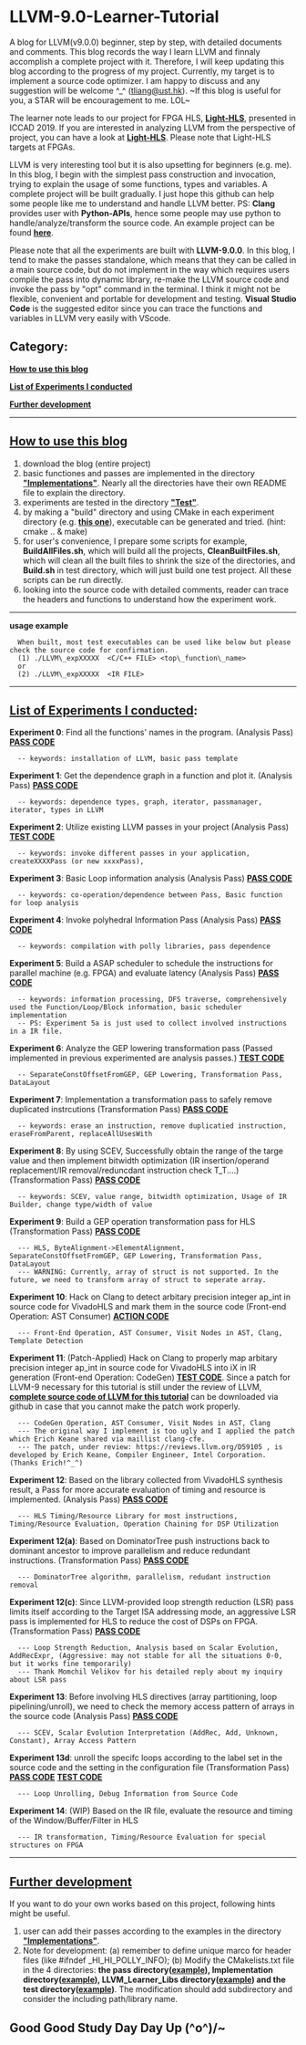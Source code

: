 # LLVM-9.0-Learner-Tutorial

A blog for LLVM(v9.0.0) beginner, step by step, with detailed documents and comments. This blog records the way I learn LLVM and finnaly accomplish a complete project with it. Therefore, I will keep updating this blog according to the progress of my project. Currently, my target is to implement a source code optimizer. I am happy to discuss and any suggestion will be welcome ^_^ (tliang@ust.hk). ~If this blog is useful for you, a STAR will be encouragement to me. LOL~ 

The learner note leads to our project for FPGA HLS, **[Light-HLS](https://github.com/zslwyuan/Light-HLS)**, presented in ICCAD 2019. If you are interested in analyzing LLVM from the perspective of project, you can have a look at  **[Light-HLS](https://github.com/zslwyuan/Light-HLS)**. Please note that Light-HLS targets at FPGAs.

LLVM is very interesting tool but it is also upsetting for beginners (e.g. me). In this blog, I begin with the simplest pass construction and invocation, trying to explain the usage of some functions, types and variables. A complete project will be built gradually. I just hope this github can help some people like me to understand and handle LLVM better.  PS: **Clang** provides user with **Python-APIs**, hence some people may use python to handle/analyze/transform the source code. An example project can be found **[here](https://github.com/zslwyuan/Hi-DMM)**.

Please note that all the experiments are built with **LLVM-9.0.0**.  In this blog, I tend to make the passes standalone, which means that they can be called in a main source code, but do not implement in the way which requires users compile the pass into dynamic library, re-make the LLVM source code and invoke the pass by "opt" command in the terminal. I think it might not be flexible, convenient and portable for development and testing. **Visual Studio Code** is the suggested editor since you can trace the functions and variables in LLVM very easily with VScode.


## Category:


**[How to use this blog](https://github.com/zslwyuan/LLVM-9.0-Learner-Tutorial#how-to-use-this-blog)**

**[List of Experiments I conducted](https://github.com/zslwyuan/LLVM-9.0-Learner-Tutorial#list-of-experiments-i-conducted)**

**[Further development](https://github.com/zslwyuan/LLVM-9.0-Learner-Tutorial#further-development)**


***

 
## [How to use this blog](https://github.com/zslwyuan/LLVM-9.0-Learner-Tutorial#how-to-use-this-blog)

1. download the blog (entire project)
2. basic functiones and passes are implemented in the directory **["Implementations"](https://github.com/zslwyuan/LLVM-9.0-Learner-Tutorial/tree/master/Implementations)**. Nearly all the directories have their own README file to explain the directory.
3. experiments are tested in the directory **["Test"](https://github.com/zslwyuan/LLVM-9.0-Learner-Tutorial/tree/master/Tests)**.
4. by making a "build" directory and using CMake in each experiment directory (e.g. **[this one](https://github.com/zslwyuan/LLVM-9.0-Learner-Tutorial/tree/master/Tests/LLVM_exp5_SimpleTimingAnalysis/)**), executable can be generated and tried. (hint: cmake .. & make) 
5. for user's convenience, I prepare some scripts for example, **BuildAllFiles.sh**, which will build all the projects, **CleanBuiltFiles.sh**, which will clean all the built files to shrink the size of the directories, and **Build.sh** in test directory, which will just build one test project. All these scripts can be run directly.
6. looking into the source code with detailed comments, reader can trace the headers and functions to understand how the experiment work.




***



**usage example**

      When built, most test executables can be used like below but please check the source code for confirmation.
      (1) ./LLVM\_expXXXXX  <C/C++ FILE> <top\_function\_name>   
      or
      (2) ./LLVM\_expXXXXX  <IR FILE>


***

## [List of Experiments I conducted](https://github.com/zslwyuan/LLVM-9.0-Learner-Tutorial#list-of-experiments-i-conducted):

**Experiment 0**: Find all the functions' names in the program. (Analysis Pass) **[PASS CODE](https://github.com/zslwyuan/LLVM-9.0-Learner-Tutorial/tree/master/Implementations/HI_FindFunctions)**

      -- keywords: installation of LLVM, basic pass template

**Experiment 1**: Get the dependence graph in a function and plot it. (Analysis Pass) **[PASS CODE](https://github.com/zslwyuan/LLVM-9.0-Learner-Tutorial/tree/master/Implementations/HI_DependenceList)**

      -- keywords: dependence types, graph, iterator, passmanager, iterator, types in LLVM 

**Experiment 2**: Utilize existing LLVM passes in your project  (Analysis Pass)  **[TEST CODE](https://github.com/zslwyuan/LLVM-9.0-Learner-Tutorial/tree/master/Tests/LLVM_exp2_loop_processing)**

      -- keywords: invoke different passes in your application, createXXXXPass (or new xxxxPass), 

**Experiment 3**: Basic Loop information analysis  (Analysis Pass)  **[PASS CODE](https://github.com/zslwyuan/LLVM-9.0-Learner-Tutorial/tree/master/Implementations/HI_LoopInFormationCollect)**

      -- keywords: co-operation/dependence between Pass, Basic function for loop analysis

**Experiment 4**: Invoke polyhedral Information Pass  (Analysis Pass)  **[PASS CODE](https://github.com/zslwyuan/LLVM-9.0-Learner-Tutorial/tree/master/Implementations/HI_Polly_Info)**

      -- keywords: compilation with polly libraries, pass dependence

**Experiment 5**: Build a ASAP scheduler to schedule the instructions for parallel machine (e.g. FPGA) and evaluate latency (Analysis Pass) **[PASS CODE](https://github.com/zslwyuan/LLVM-9.0-Learner-Tutorial/tree/master/Implementations/HI_SimpleTimingEvaluation)**

      -- keywords: information processing, DFS traverse, comprehensively used the Function/Loop/Block information, basic scheduler implementation
      -- PS: Experiment 5a is just used to collect involved instructions in a IR file.


**Experiment 6**: Analyze the GEP lowering transformation pass (Passed implemented in previous experimented are analysis passes.)  **[TEST CODE](https://github.com/zslwyuan/LLVM-9.0-Learner-Tutorial/tree/master/Tests/LLVM_exp6_GEP_Transformation)**

      -- SeparateConstOffsetFromGEP, GEP Lowering, Transformation Pass, DataLayout


**Experiment 7**: Implementation a transformation pass to safely remove duplicated instrcutions (Transformation Pass) **[PASS CODE](https://github.com/zslwyuan/LLVM-9.0-Learner-Tutorial/tree/master/Implementations/HI_DuplicateInstRm)**

      -- keywords: erase an instruction, remove duplicatied instruction, eraseFromParent, replaceAllUsesWith

**Experiment 8**: By using SCEV, Successfully obtain the range of the targe value and then implement bitwidth optimization (IR insertion/operand replacement/IR removal/reduncdant instruction check T\_T....) (Transformation Pass)    **[PASS CODE](https://github.com/zslwyuan/LLVM-9.0-Learner-Tutorial/tree/master/Implementations/HI_VarWidthReduce)** 

      -- keywords: SCEV, value range, bitwidth optimization, Usage of IR Builder, change type/width of value


**Experiment 9**: Build a GEP operation transformation pass for HLS  (Transformation Pass)  **[PASS CODE](https://github.com/zslwyuan/LLVM-9.0-Learner-Tutorial/tree/master/Implementations/HI_SeparateConstOffsetFromGEP)**

      --- HLS, ByteAlignment->ElementAlignment, SeparateConstOffsetFromGEP, GEP Lowering, Transformation Pass, DataLayout
      --- WARNING: Currently, array of struct is not supported. In the future, we need to transform array of struct to seperate array.


**Experiment 10**: Hack on Clang to detect arbitary precision integer ap\_int<X> in source code for VivadoHLS and mark them in the source code (Front-end Operation: AST Consumer) **[ACTION CODE](https://github.com/zslwyuan/LLVM-9.0-Learner-Tutorial/tree/master/Implementations/HI_APIntSrcAnalysis)**

      --- Front-End Operation, AST Consumer, Visit Nodes in AST, Clang, Template Detection


**Experiment 11**: (Patch-Applied) Hack on Clang to properly map arbitary precision integer ap\_int<X> in source code for VivadoHLS into iX in IR generation  (Front-end Operation: CodeGen) **[TEST CODE](https://github.com/zslwyuan/LLVM-9.0-Learner-Tutorial/tree/master/Tests/LLVM_expAPINT_test)**. Since a patch for LLVM-9 necessary for this tutorial is still under the review of LLVM, **[complete source code of LLVM for this tutorial](https://github.com/zslwyuan/LLVM-9-for-Light-HLS)** can be downloaded via github in case that you cannot make the patch work properly. 

      --- CodeGen Operation, AST Consumer, Visit Nodes in AST, Clang
      --- The original way I implement is too ugly and I applied the patch which Erich Keane shared via maillist clang-cfe.
      --- The patch, under review: https://reviews.llvm.org/D59105 , is developed by Erich Keane, Compiler Engineer, Intel Corporation. (Thanks Erich!^_^)


**Experiment 12**: Based on the library collected from VivadoHLS synthesis result, a Pass for more accurate evaluation of timing and resource is implemented. (Analysis Pass) **[PASS CODE](https://github.com/zslwyuan/LLVM-9.0-Learner-Tutorial/tree/master/Implementations/HI_NoDirectiveTimingResourceEvaluation)** 

      --- HLS Timing/Resource Library for most instructions, Timing/Resource Evaluation, Operation Chaining for DSP Utilization
	
**Experiment 12(a)**: Based on DominatorTree push instructions back to dominant ancestor to improve parallelism and reduce redundant instructions. (Transformation Pass) **[PASS CODE](https://github.com/zslwyuan/LLVM-9.0-Learner-Tutorial/tree/master/Implementations/HI_IntstructionMoveBackward)** 

      --- DominatorTree algorithm, parallelism, redudant instruction removal

**Experiment 12(c)**: Since LLVM-provided loop strength reduction (LSR) pass limits itself according to the Target ISA addressing mode, an aggressive LSR pass is implemented for HLS to reduce the cost of DSPs on FPGA. (Transformation Pass) **[PASS CODE](https://github.com/zslwyuan/LLVM-9.0-Learner-Tutorial/tree/master/Implementations/HI_AggressiveLSR_MUL)** 

      --- Loop Strength Reduction, Analysis based on Scalar Evolution, AddRecExpr, (Aggressive: may not stable for all the situations 0-0, but it works fine temporarily)
      --- Thank Momchil Velikov for his detailed reply about my inquiry about LSR pass

**Experiment 13**: Before involving HLS directives (array partitioning, loop pipelining/unroll), we need to check the memory access pattern of arrays in the source code (Analysis Pass) **[PASS CODE](https://github.com/zslwyuan/LLVM-9.0-Learner-Tutorial/tree/master/Implementations/HI_ArrayAccessPattern)** 

      --- SCEV, Scalar Evolution Interpretation (AddRec, Add, Unknown, Constant), Array Access Pattern

**Experiment 13d**: unroll the specifc loops according to the label set in the source code and the setting in the configuration file (Transformation Pass) **[PASS CODE](https://github.com/zslwyuan/LLVM-9.0-Learner-Tutorial/tree/master/Implementations/HI_LoopUnroll)**  **[TEST CODE](https://github.com/zslwyuan/LLVM-9.0-Learner-Tutorial/tree/master/Tests/LLVM_exp13d_HI_LoopUnroll)** 

      --- Loop Unrolling, Debug Information from Source Code

**Experiment 14**: (WIP) Based on the IR file, evaluate the resource and timing of the Window/Buffer/Filter in HLS 

      --- IR transformation, Timing/Resource Evaluation for special structures on FPGA
	
      


***

## [Further development](https://github.com/zslwyuan/LLVM-9.0-Learner-Tutorial#further-development)

If you want to do your own works based on this project, following hints might be useful.

1. user can add their passes according to the examples in the directory  **["Implementations"](https://github.com/zslwyuan/LLVM-9.0-Learner-Tutorial/tree/master/Implementations)**. 
2. Note for development: (a) remember to define unique marco for header files (like #ifndef _HI_HI_POLLY_INFO);  (b) Modify the CMakelists.txt file in the 4 directories: **the pass directory([example](https://github.com/zslwyuan/LLVM-9.0-Learner-Tutorial/tree/master/Implementations/HI_SimpleTimingEvaluation/CMakeLists.txt)), Implementation directory([example](https://github.com/zslwyuan/LLVM-9.0-Learner-Tutorial/tree/master/Implementations/CMakeLists.txt)), LLVM_Learner_Libs directory([example](https://github.com/zslwyuan/LLVM-9.0-Learner-Tutorial/tree/master/Tests/LLVM_Learner_Libs/CMakeLists.txt)) and the test directory([example](https://github.com/zslwyuan/LLVM-9.0-Learner-Tutorial/blob/master/Tests/LLVM_exp7_DuplicateInstRemove/CMakeLists.txt))**. The modification should add subdirectory and consider the including path/library name.

## Good Good Study Day Day Up \(^o^)/~
